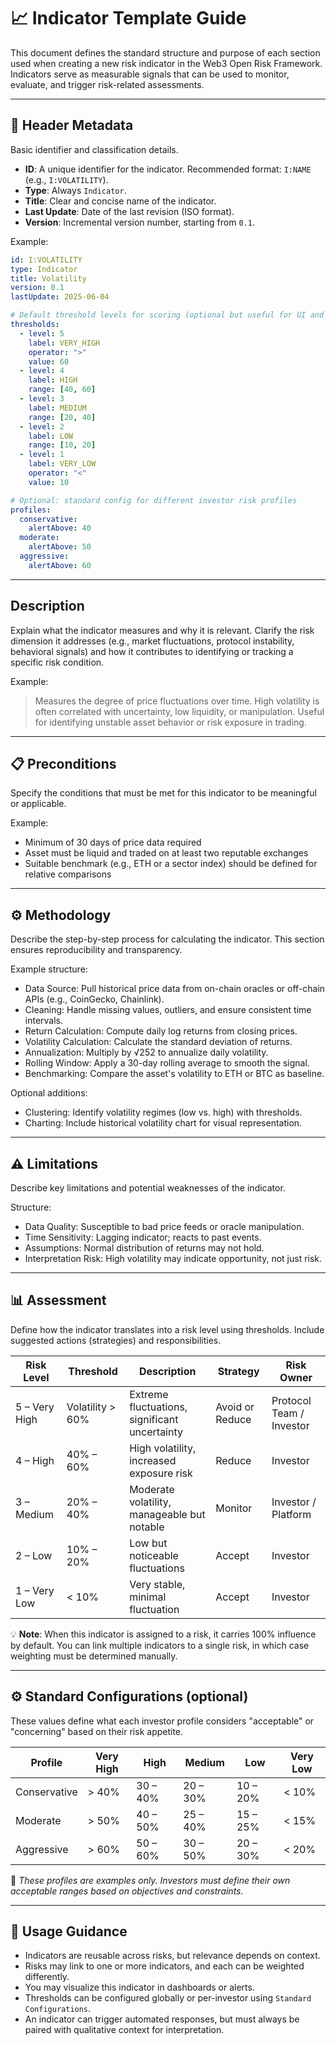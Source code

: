 # 📈 Indicator Template Guide

This document defines the standard structure and purpose of each section used when creating a new risk indicator in the Web3 Open Risk Framework. Indicators serve as measurable signals that can be used to monitor, evaluate, and trigger risk-related assessments.

---

## 🧾 Header Metadata

Basic identifier and classification details.

- **ID**: A unique identifier for the indicator. Recommended format: `I:NAME` (e.g., `I:VOLATILITY`).
- **Type**: Always `Indicator`.
- **Title**: Clear and concise name of the indicator.
- **Last Update**: Date of the last revision (ISO format).
- **Version**: Incremental version number, starting from `0.1`.

Example:

```yaml
id: I:VOLATILITY
type: Indicator
title: Volatility
version: 0.1
lastUpdate: 2025-06-04

# Default threshold levels for scoring (optional but useful for UI and alerts)
thresholds:
  - level: 5
    label: VERY_HIGH
    operator: ">"
    value: 60
  - level: 4
    label: HIGH
    range: [40, 60]
  - level: 3
    label: MEDIUM
    range: [20, 40]
  - level: 2
    label: LOW
    range: [10, 20]
  - level: 1
    label: VERY_LOW
    operator: "<"
    value: 10

# Optional: standard config for different investor risk profiles
profiles:
  conservative:
    alertAbove: 40
  moderate:
    alertAbove: 50
  aggressive:
    alertAbove: 60
```

---

## Description

Explain what the indicator measures and why it is relevant. Clarify the risk dimension it addresses (e.g., market fluctuations, protocol instability, behavioral signals) and how it contributes to identifying or tracking a specific risk condition.

Example:
> Measures the degree of price fluctuations over time. High volatility is often correlated with uncertainty, low liquidity, or manipulation. Useful for identifying unstable asset behavior or risk exposure in trading.

---

## 📋 Preconditions

Specify the conditions that must be met for this indicator to be meaningful or applicable.

Example:

- Minimum of 30 days of price data required
- Asset must be liquid and traded on at least two reputable exchanges
- Suitable benchmark (e.g., ETH or a sector index) should be defined for relative comparisons

---

## ⚙️ Methodology

Describe the step-by-step process for calculating the indicator. This section ensures reproducibility and transparency.

Example structure:

- Data Source: Pull historical price data from on-chain oracles or off-chain APIs (e.g., CoinGecko, Chainlink).
- Cleaning: Handle missing values, outliers, and ensure consistent time intervals.
- Return Calculation: Compute daily log returns from closing prices.
- Volatility Calculation: Calculate the standard deviation of returns.
- Annualization: Multiply by √252 to annualize daily volatility.
- Rolling Window: Apply a 30-day rolling average to smooth the signal.
- Benchmarking: Compare the asset's volatility to ETH or BTC as baseline.

Optional additions:

- Clustering: Identify volatility regimes (low vs. high) with thresholds.
- Charting: Include historical volatility chart for visual representation.

---

## ⚠️ Limitations

Describe key limitations and potential weaknesses of the indicator.

Structure:

- Data Quality: Susceptible to bad price feeds or oracle manipulation.
- Time Sensitivity: Lagging indicator; reacts to past events.
- Assumptions: Normal distribution of returns may not hold.
- Interpretation Risk: High volatility may indicate opportunity, not just risk.

---

## 📊 Assessment

Define how the indicator translates into a risk level using thresholds. Include suggested actions (strategies) and responsibilities.

| **Risk Level** | **Threshold**       | **Description**                                      | **Strategy**         | **Risk Owner**         |
|----------------|---------------------|------------------------------------------------------|----------------------|-------------------------|
| 5 – Very High  | Volatility > 60%    | Extreme fluctuations, significant uncertainty        | Avoid or Reduce      | Protocol Team / Investor |
| 4 – High       | 40% – 60%           | High volatility, increased exposure risk             | Reduce               | Investor                 |
| 3 – Medium     | 20% – 40%           | Moderate volatility, manageable but notable          | Monitor              | Investor / Platform      |
| 2 – Low        | 10% – 20%           | Low but noticeable fluctuations                      | Accept               | Investor                 |
| 1 – Very Low   | < 10%               | Very stable, minimal fluctuation                     | Accept               | Investor                 |

💡 **Note**: When this indicator is assigned to a risk, it carries 100% influence by default. You can link multiple indicators to a single risk, in which case weighting must be determined manually.

---

## ⚙️ Standard Configurations (optional)

These values define what each investor profile considers "acceptable" or "concerning" based on their risk appetite.

| **Profile**   | **Very High** | **High**  | **Medium** | **Low**   | **Very Low** |
|---------------|---------------|-----------|------------|-----------|--------------|
| Conservative  | > 40%         | 30 – 40%  | 20 – 30%   | 10 – 20%  | < 10%        |
| Moderate      | > 50%         | 40 – 50%  | 25 – 40%   | 15 – 25%  | < 15%        |
| Aggressive    | > 60%         | 50 – 60%  | 30 – 50%   | 20 – 30%  | < 20%        |

📝 *These profiles are examples only. Investors must define their own acceptable ranges based on objectives and constraints.*

---

## 🧭 Usage Guidance

- Indicators are reusable across risks, but relevance depends on context.
- Risks may link to one or more indicators, and each can be weighted differently.
- You may visualize this indicator in dashboards or alerts.
- Thresholds can be configured globally or per-investor using `Standard Configurations`.
- An indicator can trigger automated responses, but must always be paired with qualitative context for interpretation.

